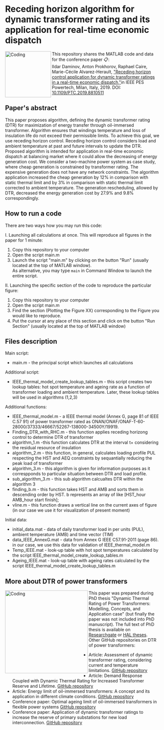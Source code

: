 # Receding horizon algorithm for dynamic transformer rating and its application for real-time economic dispatch
<img align="left" alt="Coding" width="150" src="https://www.showsbee.com/newmaker/www/u/2018/20185/cfr_img/IEEE-PES-PowerTech-2019.png">

  
This repository shares the MATLAB code and data for the conference paper 📋:\
Ildar Daminov, Anton Prokhorov, Raphael Caire, Marie-Cécile Alvarez-Herault, ["Receding horizon control application for dynamic transformer ratings in a real-time economic dispatch,"](https://ieeexplore.ieee.org/document/8810511)in IEEE PES Powertech, Milan, Italy, 2019. DOI: [10.1109/PTC.2019.8810511](https://ieeexplore.ieee.org/document/8810511#:~:text=DOI%3A%2010.1109/PTC.2019.8810511)
  
  
## Paper's abstract
This paper proposes algorithm, defining the dynamic transformer rating (DTR) for maximization of energy transfer through oil-immersed transformer. Algorithm ensures that windings temperature and loss of insulation life do not exceed their permissible limits. To achieve this goal, we use receding horizon control. Receding horizon control considers load and ambient temperature at past and future intervals to update the DTR. Proposed algorithm is intended for application in real-time economic dispatch at balancing market where it could allow the decreasing of energy generation cost. We consider a two-machine power system as case study, where cheap generation is constrained by transformer rating. The expensive generation does not have any network constraints. The algorithm application increased the cheap generation by 12% in comparison with static thermal limit and by 3% in comparison with static thermal limit corrected to ambient temperature. The generation rescheduling, allowed by DTR, decreased the energy generation cost by 27.9% and 9.8% correspondingly.

## How to run a code 
There are two ways how you may run this code:
  
I. Launching all calculations at once. This will reproduce all figures in the paper for 1 minute:
1. Copy this repository to your computer 
2. Open the script main.m
3. Launch the script "main.m" by clicking on the button "Run" (usually located at the top of MATLAB window).\
As alternative, you may type ```main``` 
in Command Window to launch the entire script. 


II. Launching the specific section of the code to reproduce the particular figure: 
1. Copy this repository to your computer 
2. Open the script main.m 
3. Find the section (Plotting the Figure XX) corresponding to the Figure you would like to reproduce. 
4. Put the cursor at any place of this section and click on the button "Run Section" (usually located at the top of MATLAB window)


## Files description
Main script:
* main.m - the principal script which launches all calculations

Additional script:
* IEEE_thermal_model_create_lookup_tables.m - this script creates two lookup tables:  hot spot temperature and ageing rate as a function of transformer loading and ambient temperature.  Later, these lookup tables will be used in algorithms (1,2,3)

Additional functions: 
* IEEE_thermal_model.m - a IEEE thermal model (Annex G, page 81 of IEEE C.57 91) of  power transformer rated as ONAN/ONAF/ONAF-T-60- 28000/37333/46667/52267-138000-34500Y/19919.
* Finding_DTR_with_RHC.m - this function applies receding horizong control to determine DTR of transformer
* algorithm_1.m -this function calculates DTR at the interval t+ considering the residual resource of insulation 
* algorithm_2.m - this function, in general, calculates loading profile PUL respecting the HST and AEQ constraints by sequantially reducing the peak load of transformer
* algorithm_3.m - this algorithm is given for information purposes as it correspponds to particular situation between DTR and load profile. 
* sub_algorithm_3.m - this sub algorithm calcualtes DTR within the algorithm 3 
* finding_b.m - this function takes HST and AMB and sorts them in descending order by HST. b represents an array of like [HST_hour AMB_hour start finish];
* vline.m -  this function draws a vertical line on the current axes of figure (in our case we use it for visualization of present moment)

Initial data:
* initial_data.mat - data of daily transformer load in per units (PUL), ambient temperature (AMB) and time vector (TIM)
* data_IEEE_AnnexG.mat - data from Annex G IEEE C57.91-2011 (page 86). in our case, we use this data for validation of IEEE_thermal_model.m
* Temp_IEEE.mat - look-up table with hot spot temperatures calculated by the script IEEE_thermal_model_create_lookup_tables.m  
* Ageing_IEEE.mat - look-up table with ageing rates calculated by the script IEEE_thermal_model_create_lookup_tables.m 


## More about DTR of power transformers 
<img align="left" alt="Coding" width="270" src="https://media-exp1.licdn.com/dms/image/C4E22AQFVhDYtt2te_w/feedshare-shrink_1280/0/1652876006660?e=1668038400&v=beta&t=eBRX9SszlDbTvlrkZOmlU_YBncHo2tHmdpjqxRxikbA">This paper was prepared during PhD thesis "Dynamic Thermal Rating of Power Transformers: Modelling, Concepts, and Application case" (but finally the paper was not included into PhD manuscript). The full text of PhD thesis is available on [Researchgate](https://www.researchgate.net/publication/363383515_Dynamic_Thermal_Rating_of_Power_Transformers_Modelling_Concepts_and_Application_case) or [HAL theses](https://tel.archives-ouvertes.fr/tel-03772184). Other GitHub repositories on DTR of power transformers:
* Article: Assessment of dynamic transformer rating, considering current and temperature limitations. [GitHub repository](https://github.com/Ildar-Daminov/Assessment_Dynamic_Thermal_Rating_of_Transformers)
* Article: Demand Response Coupled with Dynamic Thermal Rating for Increased Transformer Reserve and Lifetime. [GitHub repository](https://github.com/Ildar-Daminov/Demand-response-coupled-with-DTR-of-transformers)
* Article: Energy limit of oil-immersed transformers: A concept and its application in different climate conditions. [GitHub repository](https://github.com/Ildar-Daminov/Energy-limit-of-power-transformer)
* Conference paper: Optimal ageing limit of oil-immersed transformers in flexible power systems [GitHub repository](https://github.com/Ildar-Daminov/MATLAB-code-for-CIRED-paper)
* Conference paper: Application of dynamic transformer ratings to increase the reserve of primary substations for new load interconnection. [GitHub repository](https://github.com/Ildar-Daminov/Reserve-capacity-of-transformer-for-load-connection)
